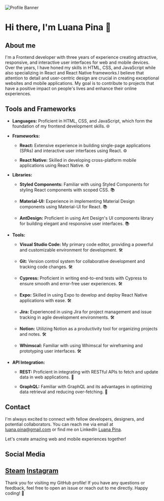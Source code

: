 ![Profile Banner](link_to_profile_banner.png)

# Hi there, I'm Luana Pina 👋

## About me

I'm a Frontend developer with three years of experience creating attractive, responsive, and interactive user interfaces for web and mobile devices. Over the years, I have honed my skills in HTML, CSS, and JavaScript while also specializing in React and React Native frameworks.I believe that attention to detail and user-centric design are crucial in creating exceptional websites and mobile applications. My goal is to contribute to projects that have a positive impact on people's lives and enhance their online experiences.

## Tools and Frameworks

- **Languages:** Proficient in HTML, CSS, and JavaScript, which form the foundation of my frontend development skills. 🌐

- **Frameworks:**

  - **React:** Extensive experience in building single-page applications (SPAs) and interactive user interfaces using React. ⚙️

  - **React Native:** Skilled in developing cross-platform mobile applications using React Native. ⚙️

- **Libraries:**

  - **Styled Components:** Familiar with using Styled Components for styling React components with scoped CSS. 📚

  - **Material-UI:** Experience in implementing Material Design components using Material-UI for React. 📚

  - **AntDesign:** Proficient in using Ant Design's UI components library for building elegant and responsive user interfaces. 📚

- **Tools:**

  - **Visual Studio Code:** My primary code editor, providing a powerful and customizable environment for development. 🛠️

  - **Git:** Version control system for collaborative development and tracking code changes. 🛠️

  - **Cypress:** Proficient in writing end-to-end tests with Cypress to ensure smooth and error-free user experiences. 🛠️

  - **Expo:** Skilled in using Expo to develop and deploy React Native applications with ease. 🛠️

  - **Jira:** Experienced in using Jira for project management and issue tracking in agile development environments. 🛠️

  - **Notion:** Utilizing Notion as a productivity tool for organizing projects and notes. 🛠️

  - **Whimscal:** Familiar with using Whimscal for wireframing and prototyping user interfaces. 🛠️

- **API Integration:**

  - **REST:** Proficient in integrating with RESTful APIs to fetch and update data in web applications. 🔌

  - **GraphQL:** Familiar with GraphQL and its advantages in optimizing data retrieval and reducing over-fetching. 🔌


## Contact

I'm always excited to connect with fellow developers, designers, and potential collaborators. You can reach me via email at [luana.pina@gmail.com](mailto:luana.pina@gmail.com) or find me on LinkedIn [Luana Pina](https://www.linkedin.com/in/luana-pina-1247891a1/).

Let's create amazing web and mobile experiences together!

## Social Media

[Steam](https://steamcommunity.com/id/constaxi)
[Instagram](https://www.instagram.com/luana_pina)
---

Thank you for visiting my GitHub profile! If you have any questions or feedback, feel free to open an issue or reach out to me directly. Happy coding! 🚀
